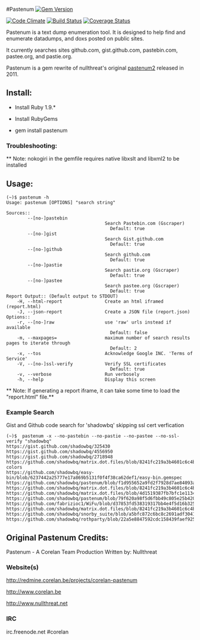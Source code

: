 #Pastenum
[![Gem Version](https://badge.fury.io/rb/pastenum.png)](http://badge.fury.io/rb/pastenum)

[![Code Climate](https://codeclimate.com/github/shadowbq/pastenum.png)](https://codeclimate.com/github/shadowbq/pastenum)
[![Build Status](https://travis-ci.org/shadowbq/pastenum.png)](https://travis-ci.org/shadowbq/pastenum)
[![Coverage Status](https://coveralls.io/repos/shadowbq/pastenum/badge.png?branch=master)](https://coveralls.io/r/shadowbq/pastenum)

Pastenum is a text dump enumeration tool. It is designed to help find and enumerate datadumps, and doxs posted on public sites. 

It currently searches sites github.com, gist.github.com, pastebin.com, pastee.org, and pastie.org.

Pastenum is a gem rewrite of nullthreat's original [pastenum2](http://redmine.corelan.be/projects/corelan-pastenum) released in 2011. 

## Install:

* Install Ruby 1.9.* 

* Install RubyGems 

* gem install pastenum

### Troubleshooting: 

** Note: nokogiri in the gemfile requires native libxslt and libxml2 to be installed

## Usage:

```shell
(~)$ pastenum -h
Usage: pastenum [OPTIONS] "search string"

Sources::
        --[no-]pastebin
                                     Search Pastebin.com (Gscraper)
                                       Default: true
        --[no-]gist
                                     Search Gist.github.com
                                       Default: true
        --[no-]github
                                     Search github.com
                                       Default: true
        --[no-]pastie
                                     Search pastie.org (Gscraper)
                                       Default: true
        --[no-]pastee
                                     Search pastee.org (Gscraper)
                                       Default: true
Report Output:: (Default output to STDOUT)
    -H, --html-report                Create an html iframed (report.html) 
    -J, --json-report                Create a JSON file (report.json) 
Options::
    -r, --[no-]raw                   use 'raw' urls instead if available
                                       Default: false
    -m, --maxpages=                  maximum number of search results pages to iterate through
                                       Default: 2
    -x, --tos                        Acknowledge Google INC. 'Terms of Service'
    -V, --[no-]ssl-verify            Verify SSL certificates
                                       Default: true
    -v, --verbose                    Run verbosely
    -h, --help                       Display this screen
```

** Note: If generating a report iframe, it can take some time to load the "report.html" file.**

### Example Search

Gist and Github code search for 'shadowbq' skipping ssl cert verfication

```shell
(~)$  pastenum -x --no-pastebin --no-pastie --no-pastee --no-ssl-verify "shadowbq"
https://gist.github.com/shadowbq/325430
https://gist.github.com/shadowbq/4556950
https://gist.github.com/shadowbq/2718948
https://github.com/shadowbq/matrix.dot.files/blob/8241fc219a3b4601c6c4b1a487441cf31e90916b/docs/README.vim-colors
https://github.com/shadowbq/easy-bin/blob/6237442a25777e17a869b5131f0f4f38ca62def1/easy-bin.gemspec
https://github.com/shadowbq/pastenum/blob/f1d955652a9fd2f7928d7ae84093aea4fc105f85/pastenum.gemspec
https://github.com/shadowbq/matrix.dot.files/blob/8241fc219a3b4601c6c4b1a487441cf31e90916b/home/.matrix/vim/.gitmodules
https://github.com/shadowbq/matrix.dot.files/blob/4d1519387fb7bfc1e1134c179fe372f232e30cba/home/.gitconfig
https://github.com/shadowbq/pastenum/blob/79f620a98f5d6fbb49c805e25b4206fa70429929/README.md
https://github.com/fabrizioc1/WiFu/blob/d37853fd538319317bb4e4f5d16b3255501b76d1/Gemfile
https://github.com/shadowbq/matrix.dot.files/blob/8241fc219a3b4601c6c4b1a487441cf31e90916b/home/.ssh/config
https://github.com/shadowbq/snorby_suite/blob/a5bfc872c6bc8c2691adf3041fa821dadbec233b/snorby_suite.gemspec
https://github.com/shadowbq/rothparty/blob/22a5e8847592cdc158439faef925ca2a07bb0e4d/rothparty.gemspec

```


## Original Pastenum Credits: 

Pastenum - A Corelan Team Production
Written by: Nullthreat

### Website(s)

http://redmine.corelan.be/projects/corelan-pastenum

http://www.corelan.be

http://www.nullthreat.net

### IRC

irc.freenode.net #corelan

